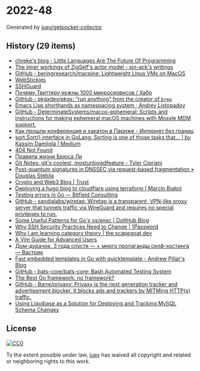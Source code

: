 # 2022-48

Generated by [juev/getpocket-collector](https://github.com/juev/getpocket-collector)

## History (29 items)

- [chreke's blog - Little Languages Are The Future Of Programming](https://chreke.com/little-languages.html)
- [The inner workings of ZigSelf's actor model - sin-ack's writings](https://sin-ack.github.io/posts/zigself-actor/)
- [GitHub - beringresearch/macpine: Lightweight Linux VMs on MacOS](https://github.com/beringresearch/macpine)
- [WebStickies](https://lawrencehook.com/ws/)
- [SSHGuard](https://sshguard.net)
- [Почему Твиттеру нужны 1000 микросервисов / Хабр](https://habr.com/ru/articles/701788/)
- [GitHub - pkgxdev/pkgx: “run anything” from the creator of `brew`](https://github.com/pkgxdev/pkgx)
- [Emacs Lisp shorthands as namespacing system · Andrey Listopadov](https://andreyorst.gitlab.io/posts/2022-11-01-emacs-lisp-shorthands-as-namespacing-system/)
- [GitHub - DeterminateSystems/macos-ephemeral: Scripts and instructions for making ephemeral macOS machines with Mosyle MDM support.](https://github.com/DeterminateSystems/macos-ephemeral)
- [Как прошли конференция и хакатон в Париже - Интернет без границ](https://internetborders.net/ru/blog/2022/11/23/paris-report/)
- [sort.Sort() interface in GoLang. Sorting is one of those tasks that… | by Kassim Damilola | Medium](https://medium.com/@kdnotes/sort-sort-interface-in-golang-1d263d96956d)
- [404 Not Found](https://righto.com/2022/11/a-bug-fix-in-8086-microprocessor.html)
- [Правила жизни Брюса Ли](https://www.pravilamag.ru/hero/45-bruce-lee/)
- [Git Notes: git's coolest, mostunlovedfeature - Tyler Cipriani](https://tylercipriani.com/blog/2022/11/19/git-notes-gits-coolest-most-unloved-feature/)
- [Post-quantum signatures in DNSSEC via request-based fragmentation • Douglas Stebila](https://www.douglas.stebila.ca/research/papers/PQCrypto-GoeSte23/)
- [Crypto and Web3 Blog | Trust](https://trustwallet.com/blog)
- [Deploying a hugo blog to cloudflare using terraform | Marcin Białoń](https://bialon.net/post/deploying-hugo-blog-to-cloudflare-with-terraform/)
- [Testing errors in Go — Bitfield Consulting](https://bitfieldconsulting.com/golang/testing-errors)
- [GitHub - sandialabs/wiretap: Wiretap is a transparent, VPN-like proxy server that tunnels traffic via WireGuard and requires no special privileges to run.](https://github.com/sandialabs/wiretap)
- [Some Useful Patterns for Go's os/exec | DoltHub Blog](https://www.dolthub.com/blog/2022-11-28-go-os-exec-patterns/)
- [Why SSH Security Practices Need to Change | 1Password](https://blog.1password.com/ssh-security-practices-changing/)
- [Why I am learning category theory | the scapegoat dev](https://the.scapegoat.dev/why-i-am-learning-category-theory-1/)
- [A Vim Guide for Advanced Users](https://thevaluable.dev/vim-advanced/)
- [Дом-дурачок. 3 года спустя — + много пропаганды селф-хостинга — Вастрик](https://vas3k.blog/notes/homelab_2022/)
- [Fast embedded templates in Go with quicktemplate - Andrew Pillar's Blog](https://andrewpillar.com/programming/2022/11/29/fast-embedded-templates-in-go-with-quicktemplate/)
- [GitHub - bats-core/bats-core: Bash Automated Testing System](https://github.com/bats-core/bats-core)
- [The Best Go framework: no framework?](https://threedots.tech/post/best-go-framework/)
- [GitHub - Barre/privaxy: Privaxy is the next generation tracker and advertisement blocker. It blocks ads and trackers by MITMing HTTP(s) traffic.](https://github.com/Barre/privaxy)
- [Using Liquibase as a Solution for Deploying and Tracking MySQL Schema Changes](https://www.percona.com/blog/using-liquibase-as-a-solution-for-deploying-and-tracking-mysql-schema-changes/)

## License

[![CC0](https://mirrors.creativecommons.org/presskit/buttons/88x31/svg/cc-zero.svg)](https://creativecommons.org/publicdomain/zero/1.0/)

To the extent possible under law, [juev](https://github.com/juev) has waived all copyright and related or neighboring rights to this work.

